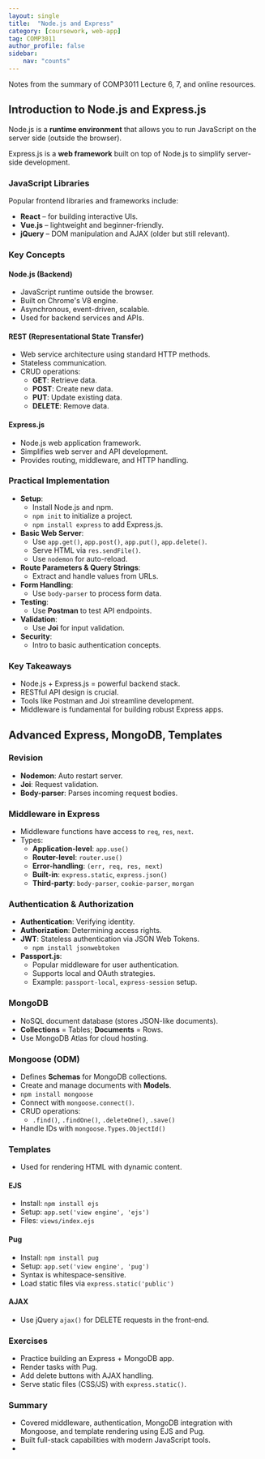 ```yaml
---
layout: single
title:  "Node.js and Express"
category: [coursework, web-app]
tag: COMP3011
author_profile: false
sidebar:
    nav: "counts"
---
```


Notes from the summary of COMP3011 Lecture 6, 7, and online resources.

## Introduction to Node.js and Express.js

Node.js is a **runtime environment** that allows you to run JavaScript on the server side (outside the browser).

Express.js is a **web framework** built on top of Node.js to simplify server-side development.

### JavaScript Libraries
Popular frontend libraries and frameworks include:
- **React** – for building interactive UIs.
- **Vue.js** – lightweight and beginner-friendly.
- **jQuery** – DOM manipulation and AJAX (older but still relevant).

### Key Concepts

#### Node.js (Backend)
- JavaScript runtime outside the browser.
- Built on Chrome's V8 engine.
- Asynchronous, event-driven, scalable.
- Used for backend services and APIs.

#### REST (Representational State Transfer)
- Web service architecture using standard HTTP methods.
- Stateless communication.
- CRUD operations:
  - **GET**: Retrieve data.
  - **POST**: Create new data.
  - **PUT**: Update existing data.
  - **DELETE**: Remove data.

#### Express.js
- Node.js web application framework.
- Simplifies web server and API development.
- Provides routing, middleware, and HTTP handling.

### Practical Implementation
- **Setup**:
  - Install Node.js and npm.
  - `npm init` to initialize a project.
  - `npm install express` to add Express.js.
- **Basic Web Server**:
  - Use `app.get()`, `app.post()`, `app.put()`, `app.delete()`.
  - Serve HTML via `res.sendFile()`.
  - Use `nodemon` for auto-reload.
- **Route Parameters & Query Strings**:
  - Extract and handle values from URLs.
- **Form Handling**:
  - Use `body-parser` to process form data.
- **Testing**:
  - Use **Postman** to test API endpoints.
- **Validation**:
  - Use **Joi** for input validation.
- **Security**:
  - Intro to basic authentication concepts.

### Key Takeaways
- Node.js + Express.js = powerful backend stack.
- RESTful API design is crucial.
- Tools like Postman and Joi streamline development.
- Middleware is fundamental for building robust Express apps.


## Advanced Express, MongoDB, Templates

### Revision
- **Nodemon**: Auto restart server.
- **Joi**: Request validation.
- **Body-parser**: Parses incoming request bodies.

### Middleware in Express
- Middleware functions have access to `req`, `res`, `next`.
- Types:
  - **Application-level**: `app.use()`
  - **Router-level**: `router.use()`
  - **Error-handling**: `(err, req, res, next)`
  - **Built-in**: `express.static`, `express.json()`
  - **Third-party**: `body-parser`, `cookie-parser`, `morgan`

### Authentication & Authorization
- **Authentication**: Verifying identity.
- **Authorization**: Determining access rights.
- **JWT**: Stateless authentication via JSON Web Tokens.
  - `npm install jsonwebtoken`
- **Passport.js**:
  - Popular middleware for user authentication.
  - Supports local and OAuth strategies.
  - Example: `passport-local`, `express-session` setup.

### MongoDB
- NoSQL document database (stores JSON-like documents).
- **Collections** = Tables; **Documents** = Rows.
- Use MongoDB Atlas for cloud hosting.

### Mongoose (ODM)
- Defines **Schemas** for MongoDB collections.
- Create and manage documents with **Models**.
- `npm install mongoose`
- Connect with `mongoose.connect()`.
- CRUD operations:
  - `.find()`, `.findOne()`, `.deleteOne()`, `.save()`
- Handle IDs with `mongoose.Types.ObjectId()`

### Templates
- Used for rendering HTML with dynamic content.

#### EJS
- Install: `npm install ejs`
- Setup: `app.set('view engine', 'ejs')`
- Files: `views/index.ejs`

#### Pug
- Install: `npm install pug`
- Setup: `app.set('view engine', 'pug')`
- Syntax is whitespace-sensitive.
- Load static files via `express.static('public')`

#### AJAX
- Use jQuery `ajax()` for DELETE requests in the front-end.

### Exercises
- Practice building an Express + MongoDB app.
- Render tasks with Pug.
- Add delete buttons with AJAX handling.
- Serve static files (CSS/JS) with `express.static()`.

### Summary
- Covered middleware, authentication, MongoDB integration with Mongoose, and template rendering using EJS and Pug.
- Built full-stack capabilities with modern JavaScript tools.
- 